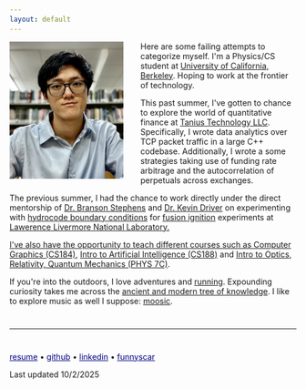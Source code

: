 ```yaml
---
layout: default
---
```


<img src="assets/img/oct_2025_4.png" alt="drawing" width="200" align="left" style="margin: 0 30px 20px 0"/>

Here are some failing attempts to categorize myself. I'm a Physics/CS student at <a href="https://physics.berkeley.edu/">University of California, Berkeley</a>. Hoping to work at the frontier of technology.

This past summer, I've gotten to chance to explore the world of quantitative finance at <a href="https://www.tanius.com/">Tanius Technology LLC</a>. Specifically, I wrote data analytics over TCP packet traffic in a large C++ codebase. Additionally, I wrote a some strategies taking use of funding rate arbitrage and the autocorrelation of perpetuals across exchanges.

The previous summer, I had the chance to work directly under the direct mentorship of <a href="https://www.linkedin.com/in/branson-stephens-19b75855/">Dr. Branson Stephens</a> and <a href="http://militzer.berkeley.edu/~driver/">Dr. Kevin Driver</a> on experimenting with <a href="https://bucket.funnyscar.com/work/publications/llnl-poster-2024.pdf">hydrocode boundary conditions</a> for <a href="https://www.energy.gov/articles/doe-national-laboratory-makes-history-achieving-fusion-ignition">fusion ignition</a> experiments at <a href="https://www.llnl.gov/">Lawerence Livermore National Laboratory. 

<!-- Show off some work -->

<!-- Teaching -->
<!-- Who I worked with, big names preferably -->

I've also have the opportunity to teach different courses such as <a href="https://cs184.eecs.berkeley.edu/su25/staff/">Computer Graphics (CS184)</a>, <a href="https://inst.eecs.berkeley.edu/~cs188/su24/staff/">Intro to Artificial Intelligence (CS188)</a> and <a href="">Intro to Optics, Relativity, Quantum Mechanics (PHYS 7C)</a>.


<!-- Hobbies, show that you're human and easy to get along and that they should reach out -->
 If you're into the outdoors, I love adventures and <a href="https://www.athlinks.com/athletes/540536124/">running</a>. Expounding curiosity takes me across the <a href="https://www.goodreads.com/curtisjhu
">ancient and modern tree of knowledge</a>. I like to explore music as well I suppose: <a href="https://instagram.com/curtisjhu">moosic</a>.


<hr style="margin: 40px 0;">

<a href="https://bucket.funnyscar.com/resumes/resume-jan.pdf" style="color: navy;">resume</a> • 
<a href="https://github.com/curtisjhu" style="color: navy;">github</a> • 
<a href="https://linkedin.com/in/curtisjhu" style="color: navy;">linkedin</a> • 
<a href="https://funnyscar.com" style="color: navy;">funnyscar</a>

Last updated 10/2/2025
